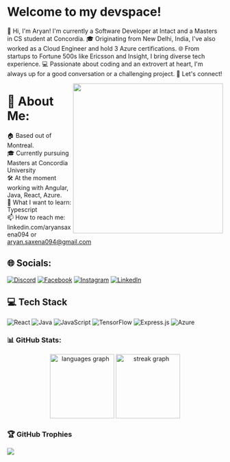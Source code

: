 # Welcome to my devspace!
👋 Hi, I'm Aryan! I'm currently a Software Developer at Intact and a Masters in CS student at Concordia. 🎓 Originating from New Delhi, India, I've also worked as a Cloud Engineer and hold 3 Azure certifications. 🌐 From startups to Fortune 500s like Ericsson and Insight, I bring diverse tech experience. 💻 Passionate about coding and an extrovert at heart, I'm always up for a good conversation or a challenging project. 🚀 Let's connect!

<img align="right" height="350" width="350" src="https://media.giphy.com/media/yYSSBtDgbbRzq/giphy.gif"  />

# 💫 About Me:
🏠 Based out of Montreal.<br>
🎓 Currently pursuing Masters at Concordia University<br>
🛠 At the moment working with Angular, Java, React, Azure.<br>
👀 What I want to learn: Typescript <br>
📫 How to reach me: linkedin.com/aryansaxena094 or aryan.saxena094@gmail.com

## 🌐 Socials:
[![Discord](https://img.shields.io/badge/Discord-%237289DA.svg?logo=discord&logoColor=white)](https://discord.gg/aryan#8217) [![Facebook](https://img.shields.io/badge/Facebook-%231877F2.svg?logo=Facebook&logoColor=white)](https://facebook.com/aryan.saxena094) [![Instagram](https://img.shields.io/badge/Instagram-%23E4405F.svg?logo=Instagram&logoColor=white)](https://instagram.com/aryan5axena) [![LinkedIn](https://img.shields.io/badge/LinkedIn-%230077B5.svg?logo=linkedin&logoColor=white)](https://linkedin.com/in/aryansaxena094) 

## 💻 Tech Stack
![React](https://img.shields.io/badge/react-%2320232a.svg?style=for-the-badge&logo=react&logoColor=%2361DAFB) ![Java](https://img.shields.io/badge/java-%23ED8B00.svg?style=for-the-badge&logo=java&logoColor=white) ![JavaScript](https://img.shields.io/badge/javascript-%23323330.svg?style=for-the-badge&logo=javascript&logoColor=%23F7DF1E) ![TensorFlow](https://img.shields.io/badge/TensorFlow-%23FF6F00.svg?style=for-the-badge&logo=TensorFlow&logoColor=white) ![Express.js](https://img.shields.io/badge/express.js-%23404d59.svg?style=for-the-badge&logo=express&logoColor=%2361DAFB) ![Azure](https://img.shields.io/badge/azure-%230072C6.svg?style=for-the-badge&logo=azure-devops&logoColor=white)

### 📊 GitHub Stats:
<div align="center">
  <img src="https://github-readme-stats.vercel.app/api/top-langs?username=aryansaxena094&locale=en&hide_title=false&layout=compact&card_width=320&langs_count=5&theme=dark&hide_border=false" height="150" alt="languages graph"  />
  <img src="https://streak-stats.demolab.com?user=aryansaxena094&locale=en&mode=daily&theme=dark&hide_border=false&border_radius=5" height="150" alt="streak graph"  />
</div>

### 🏆 GitHub Trophies
![](https://github-profile-trophy.vercel.app/?username=aryansaxena094&theme=darkhub&no-frame=false&no-bg=false&margin-w=4)
